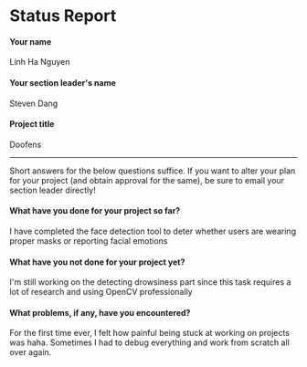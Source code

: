 # Status Report

#### Your name

Linh Ha Nguyen

#### Your section leader's name

Steven Dang

#### Project title

Doofens

***

Short answers for the below questions suffice. If you want to alter your plan for your project (and obtain approval for the same), be sure to email your section leader directly!

#### What have you done for your project so far?

I have completed the face detection tool to deter whether users are wearing proper masks or reporting facial emotions

#### What have you not done for your project yet?

I'm still working on the detecting drowsiness part since this task requires a lot of research and using OpenCV professionally

#### What problems, if any, have you encountered?

For the first time ever, I felt how painful being stuck at working on projects was haha. Sometimes I had to debug everything and work from scratch all over again.
